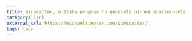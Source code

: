 ```yaml
---
title: binscatter, a Stata program to generate binned scatterplots
category: link
external_url: https://michaelstepner.com/binscatter/
tags: tech
---
```

